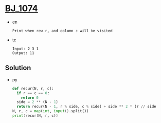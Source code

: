 # [BJ_1074](https://acmicpc.net/problem/1074)

* en

  ```en
  Print when row r, and column c will be visited
  ```

* tc

  ```tc
  Input: 2 3 1
  Output: 11
  ```

## Solution

* py

  ```py
  def recur(N, r, c):
    if r == c == 0:
      return 0
    side = 2 ** (N - 1)
    return recur(N - 1, r % side, c % side) + side ** 2 * (r // side * 2 + c // side)
  N, r, c = map(int, input().split())
  print(recur(N, r, c))
  ```
